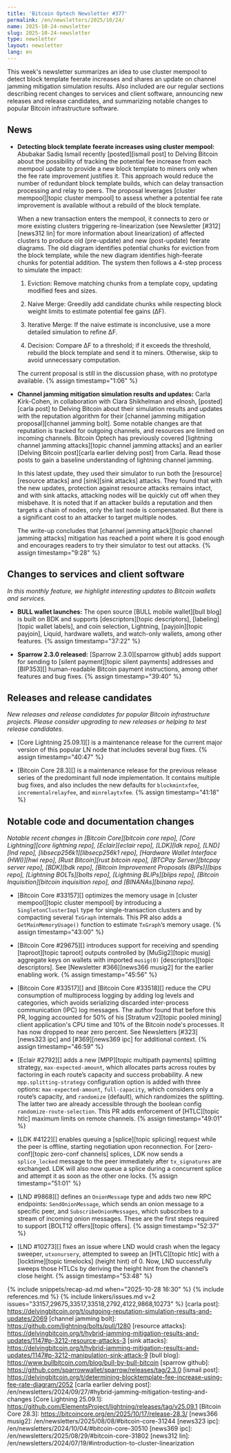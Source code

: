 ```yaml
---
title: 'Bitcoin Optech Newsletter #377'
permalink: /en/newsletters/2025/10/24/
name: 2025-10-24-newsletter
slug: 2025-10-24-newsletter
type: newsletter
layout: newsletter
lang: en
---
```

This week's newsletter summarizes an idea to use cluster mempool to detect
block template feerate increases and shares an update on channel jamming
mitigation simulation results. Also included are our regular sections
describing recent changes to services and client software, announcing
new releases and release candidates, and summarizing notable changes to
popular Bitcoin infrastructure software.

## News

- **Detecting block template feerate increases using cluster mempool:** Abubakar
  Sadiq Ismail recently [posted][ismail post] to Delving Bitcoin about the
  possibility of tracking the potential fee increase from each mempool update to
  provide a new block template to miners only when the fee rate improvement
  justifies it. This approach would reduce the number of redundant block
  template builds, which can delay transaction processing and relay to peers.
  The proposal leverages [cluster mempool][topic cluster mempool] to assess
  whether a potential fee rate improvement is available without a rebuild of the
  block template.

  When a new transaction enters the mempool, it connects to zero or more
  existing clusters triggering re-linearization (see Newsletter [#312][news312
  lin] for more information about linearization) of affected clusters to produce
  old (pre-update) and new (post-update) feerate diagrams. The old diagram
  identifies potential chunks for eviction from the block template, while the
  new diagram identifies high-feerate chunks for potential addition. The system
  then follows a 4-step process to simulate the impact:

  1. Eviction: Remove matching chunks from a template copy, updating modified
     fees and sizes.

  2. Naive Merge: Greedily add candidate chunks while respecting block weight
     limits to estimate potential fee gains (ΔF).

  3. Iterative Merge: If the naive estimate is inconclusive, use a more detailed
     simulation to refine ΔF.

  4. Decision: Compare ΔF to a threshold; if it exceeds the threshold, rebuild
     the block template and send it to miners. Otherwise, skip to avoid
     unnecessary computation.

  The current proposal is still in the discussion phase, with no prototype
  available. {% assign timestamp="1:06" %}

- **Channel jamming mitigation simulation results and updates:** Carla
  Kirk-Cohen, in collaboration with Clara Shikhelman and elnosh, [posted][carla
  post] to Delving Bitcoin about their simulation results and updates with the
  reputation algorithm for their [channel jamming mitigation proposal][channel
  jamming bolt]. Some notable changes are that reputation is tracked for
  outgoing channels, and resources are limited on incoming channels. Bitcoin
  Optech has previously covered [lightning channel jamming attacks][topic
  channel jamming attacks] and an earlier [Delving Bitcoin post][carla earlier
  delving post] from Carla. Read those posts to gain a baseline understanding of
  lightning channel jamming.

  In this latest update, they used their simulator to run both the
  [resource][resource attacks] and [sink][sink attacks] attacks. They found that
  with the new updates, protection against resource attacks remains intact, and
  with sink attacks, attacking nodes will be quickly cut off when they
  misbehave. It is noted that if an attacker builds a reputation and then
  targets a chain of nodes, only the last node is compensated. But there is a
  significant cost to an attacker to target multiple nodes.

  The write-up concludes that [channel jamming attack][topic channel jamming
  attacks] mitigation has reached a point where it is good enough and encourages
  readers to try their simulator to test out attacks. {% assign timestamp="9:28" %}

## Changes to services and client software

*In this monthly feature, we highlight interesting updates to Bitcoin
wallets and services.*

- **BULL wallet launches:**
  The open source [BULL mobile wallet][bull blog] is built on BDK and supports [descriptors][topic
  descriptors], [labeling][topic wallet labels], and coin selection, Lightning,
  [payjoin][topic payjoin], Liquid, hardware wallets, and watch-only wallets, among
  other features. {% assign timestamp="37:22" %}

- **Sparrow 2.3.0 released:**
  [Sparrow 2.3.0][sparrow github] adds support for sending to [silent
  payment][topic silent payments] addresses and [BIP353][] human-readable
  Bitcoin payment instructions, among other features and bug fixes. {% assign timestamp="39:40" %}

## Releases and release candidates

_New releases and release candidates for popular Bitcoin infrastructure
projects.  Please consider upgrading to new releases or helping to test
release candidates._

- [Core Lightning 25.09.1][] is a maintenance release for the current major
  version of this popular LN node that includes several bug fixes. {% assign timestamp="40:47" %}

- [Bitcoin Core 28.3][] is a maintenance release for the previous release series
  of the predominant full node implementation. It contains multiple bug fixes,
  and also includes the new defaults for `blockmintxfee`, `incrementalrelayfee`,
  and `minrelaytxfee`. {% assign timestamp="41:18" %}

## Notable code and documentation changes

_Notable recent changes in [Bitcoin Core][bitcoin core repo], [Core
Lightning][core lightning repo], [Eclair][eclair repo], [LDK][ldk repo],
[LND][lnd repo], [libsecp256k1][libsecp256k1 repo], [Hardware Wallet
Interface (HWI)][hwi repo], [Rust Bitcoin][rust bitcoin repo], [BTCPay
Server][btcpay server repo], [BDK][bdk repo], [Bitcoin Improvement
Proposals (BIPs)][bips repo], [Lightning BOLTs][bolts repo],
[Lightning BLIPs][blips repo], [Bitcoin Inquisition][bitcoin inquisition
repo], and [BINANAs][binana repo]._

- [Bitcoin Core #33157][] optimizes the memory usage in [cluster
  mempool][topic cluster mempool] by introducing a `SingletonClusterImpl` type
  for single-transaction clusters and by compacting several `TxGraph` internals.
  This PR also adds a `GetMainMemoryUsage()` function to estimate `TxGraph`’s
  memory usage. {% assign timestamp="43:00" %}

- [Bitcoin Core #29675][] introduces support for receiving and spending
  [taproot][topic taproot] outputs controlled by [MuSig2][topic musig] aggregate
  keys on wallets with imported `musig(0)` [descriptors][topic descriptors]. See
  [Newsletter #366][news366 musig2] for the earlier enabling work. {% assign timestamp="45:56" %}

- [Bitcoin Core #33517][] and [Bitcoin Core #33518][] reduce the CPU consumption
  of multiprocess logging by adding log levels and categories, which avoids
  serializing discarded inter-process communication (IPC) log messages. The
  author found that before this PR, logging accounted for 50% of his [Stratum
  v2][topic pooled mining] client application's CPU time and 10% of the Bitcoin
  node's processes. It has now dropped to near zero percent. See Newsletters
  [#323][news323 ipc] and [#369][news369 ipc] for additional context. {% assign timestamp="46:59" %}

- [Eclair #2792][] adds a new [MPP][topic multipath payments] splitting
  strategy, `max-expected-amount`, which allocates parts across routes by
  factoring in each route’s capacity and success probability. A new
  `mpp.splitting-strategy` configuration option is added with three options:
  `max-expected-amount`, `full-capacity`, which considers only a route’s
  capacity, and `randomize` (default), which randomizes the splitting. The
  latter two are already accessible through the boolean config
  `randomize-route-selection`. This PR adds enforcement of [HTLC][topic htlc]
  maximum limits on remote channels. {% assign timestamp="49:01" %}

- [LDK #4122][] enables queuing a [splice][topic splicing] request while the
  peer is offline, starting negotiation upon reconnection. For [zero-conf][topic
  zero-conf channels] splices, LDK now sends a `splice_locked` message to the
  peer immediately after `tx_signatures` are exchanged. LDK will also now queue
  a splice during a concurrent splice and attempt it as soon as the other one
  locks. {% assign timestamp="51:01" %}

- [LND #9868][] defines an `OnionMessage` type and adds two new RPC endpoints:
  `SendOnionMessage`, which sends an onion message to a specific peer, and
  `SubscribeOnionMessages`, which subscribes to a stream of incoming onion
  messages. These are the first steps required to support [BOLT12 offers][topic
  offers]. {% assign timestamp="52:37" %}

- [LND #10273][] fixes an issue where LND would crash when the legacy sweeper,
  `utxonursery`, attempted to sweep an [HTLC][topic htlc] with a
  [locktime][topic timelocks] (height hint) of 0. Now, LND successfully sweeps
  those HTLCs by deriving the height hint from the channel’s close height. {% assign timestamp="53:48" %}

{% include snippets/recap-ad.md when="2025-10-28 16:30" %}
{% include references.md %}
{% include linkers/issues.md v=2 issues="33157,29675,33517,33518,2792,4122,9868,10273" %}
[carla post]: https://delvingbitcoin.org/t/outgoing-reputation-simulation-results-and-updates/2069
[channel jamming bolt]: https://github.com/lightning/bolts/pull/1280
[resource attacks]: https://delvingbitcoin.org/t/hybrid-jamming-mitigation-results-and-updates/1147#p-3212-resource-attacks-3
[sink attacks]: https://delvingbitcoin.org/t/hybrid-jamming-mitigation-results-and-updates/1147#p-3212-manipulation-sink-attack-9
[bull blog]: https://www.bullbitcoin.com/blog/bull-by-bull-bitcoin
[sparrow github]: https://github.com/sparrowwallet/sparrow/releases/tag/2.3.0
[ismail post]: https://delvingbitcoin.org/t/determining-blocktemplate-fee-increase-using-fee-rate-diagram/2052
[carla earlier delving post]: /en/newsletters/2024/09/27/#hybrid-jamming-mitigation-testing-and-changes
[Core Lightning 25.09.1]: https://github.com/ElementsProject/lightning/releases/tag/v25.09.1
[Bitcoin Core 28.3]: https://bitcoincore.org/en/2025/10/17/release-28.3/
[news366 musig2]: /en/newsletters/2025/08/08/#bitcoin-core-31244
[news323 ipc]: /en/newsletters/2024/10/04/#bitcoin-core-30510
[news369 ipc]: /en/newsletters/2025/08/29/#bitcoin-core-31802
[news312 lin]: /en/newsletters/2024/07/19/#introduction-to-cluster-linearization
